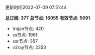 更新时间2022-07-09 07:51:44

**总订阅: 377**
**总节点: 16055**
**有效节点: 5091**
- trojan节点: 420
- ss节点: 1961
- ssr节点: 357
- v2ray节点: 2353
